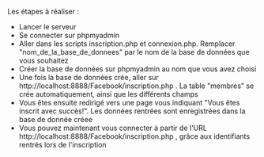 Les étapes à réaliser : 

- Lancer le serveur 
- Se connecter sur phpmyadmin
- Aller dans les scripts inscription.php et connexion.php. Remplacer "nom_de_la_base_de_donnees" par le nom de la base de données que vous souhaitez
- Créer la base de données sur phpmyadmin au nom que vous avez choisi
- Une fois la base de données crée, aller sur http://localhost:8888/Facebook/inscription.php . La table "membres" se crée automatiquement, ainsi que les différents champs 
- Vous êtes ensuite redirigé vers une page vous indiquant "Vous êtes inscrit avec succès!". Les données rentrées sont enregistrées dans la base de donnée créee
- Vous pouvez maintenant vous connecter à partir de l'URL http://localhost:8888/Facebook/inscription.php , grâce aux identifiants rentrés lors de l'inscription
